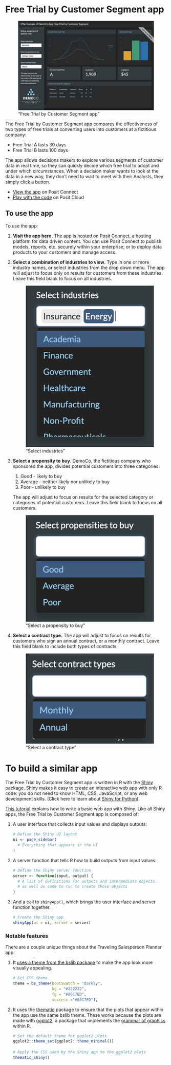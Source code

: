 Free Trial by Customer Segment app
================

<figure>
<img src="images/screenshot.png"
alt="“Free Trial by Customer Segment app”" />
<figcaption aria-hidden="true">“Free Trial by Customer Segment
app”</figcaption>
</figure>

The Free Trial by Customer Segment app compares the effectiveness of two
types of free trials at converting users into customers at a fictitious
company:

- Free Trial A lasts 30 days
- Free Trial B lasts 100 days

The app allows decisions makers to explore various segments of customer
data in real time, so they can quickly decide which free trial to adopt
and under which circumstances. When a decision maker wants to look at
the data in a new way, they don’t need to wait to meet with their
Analysts, they simply click a button.

- [View the app](https://colorado.posit.co/rsc/Free-Trial-App/) on Posit
  Connect
- [Play with the code]() on Posit Cloud

## To use the app

To use the app:

1.  **Visit the app
    [here](https://colorado.posit.co/rsc/Free-Trial-App/).** The app is
    hosted on [Posit
    Connect](https://posit.co/products/enterprise/connect/), a hosting
    platform for data driven content. You can use Posit Connect to
    publish models, reports, etc. securely within your enterprise; or to
    deploy data products to your customers and manage access.

2.  **Select a combination of industries to view**. Type in one or more
    industry names, or select industries from the drop down menu. The
    app will adjust to focus only on results for customers from these
    industries. Leave this field blank to focus on all industries.

    <figure>
    <img src="images/select_industry.png" alt="“Select industries”" />
    <figcaption aria-hidden="true">“Select industries”</figcaption>
    </figure>

3.  **Select a propensity to buy**. DemoCo, the fictitious company who
    sponsored the app, divides potential customers into three
    categories:

    1.  Good - likely to buy
    2.  Average - neither likely nor unlikely to buy
    3.  Poor - unlikely to buy

    The app will adjust to focus on results for the selected category or
    categories of potential customers. Leave this field blank to focus
    on all customers.

    <figure>
    <img src="images/select_propensity.png"
    alt="“Select a propensity to buy”" />
    <figcaption aria-hidden="true">“Select a propensity to buy”</figcaption>
    </figure>

4.  **Select a contract type.** The app will adjust to focus on results
    for customers who sign an annual contract, or a monthly contract.
    Leave this field blank to include both types of contracts.

    <figure>
    <img src="images/select_contract.png" alt="“Select a contract type”" />
    <figcaption aria-hidden="true">“Select a contract type”</figcaption>
    </figure>

# To build a similar app

The Free Trial by Customer Segment app is written in R with the
[Shiny](https://shiny.posit.co/) package. Shiny makes it easy to create
an interactive web app with only R code: you do not need to know HTML,
CSS, JavaScript, or any web development skills. (Click here to learn
about [Shiny for Python](https://shiny.posit.co/py/)).

[This tutorial](https://shiny.posit.co/getstarted.html) explains how to
write a basic web app with Shiny. Like all Shiny apps, the Free Trial by
Customer Segment app is composed of:

1.  A user interface that collects input values and displays outputs:

    ``` r
    # Define the Shiny UI layout
    ui <- page_sidebar(
      # Everything that appears in the UI
    )
    ```

2.  A server function that tells R how to build outputs from input
    values:

    ``` r
    # Define the Shiny server function
    server <- function(input, output) {
      # A list of definitions for outputs and intermediate objects, 
      # as well as code to run to create those objects
    }
    ```

3.  And a call to `shinyApp()`, which brings the user interface and
    server function together.

    ``` r
    # Create the Shiny app
    shinyApp(ui = ui, server = server)
    ```

### Notable features

There are a couple unique things about the Traveling Salesperson Planner
app:

1.  It [uses a theme from the bslib
    package](https://rstudio.github.io/bslib/articles/theming/index.html)
    to make the app look more visually appealing.

    ``` r
    # Set CSS theme
    theme = bs_theme(bootswatch = "darkly", 
                     bg = "#222222", 
                     fg = "#86C7ED", 
                     success ="#86C7ED"),
    ```

2.  It uses the [thematic](https://rstudio.github.io/thematic/) package
    to ensure that the plots that appear within the app use the same
    bslib theme. These works because the plots are made with
    [ggplot2](https://ggplot2.tidyverse.org/), a package that implements
    the [grammar of
    graphics](https://towardsdatascience.com/a-comprehensive-guide-to-the-grammar-of-graphics-for-effective-visualization-of-multi-dimensional-1f92b4ed4149)
    within R.

    ``` r
    # Set the default theme for ggplot2 plots
    ggplot2::theme_set(ggplot2::theme_minimal())

    # Apply the CSS used by the Shiny app to the ggplot2 plots
    thematic_shiny()
    ```
